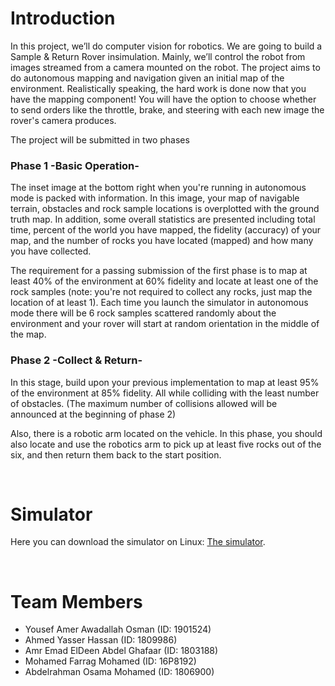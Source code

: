 # Introduction
In this project, we’ll do computer vision for robotics. We are going to build a Sample & Return Rover insimulation. Mainly, we’ll control the robot from images streamed from a camera mounted on the robot.
The project aims to do autonomous mapping and
navigation given an initial map of the environment.
Realistically speaking, the hard work is done now that
you have the mapping component! You will have the
option to choose whether to send orders like the
throttle, brake, and steering with each new image the
rover's camera produces.

The project will be submitted in two phases


### Phase 1 -Basic Operation-
The inset image at the bottom right when you're running in autonomous mode is packed with
information. In this image, your map of navigable terrain, obstacles and rock sample locations is
overplotted with the ground truth map. In addition, some overall statistics are presented
including total time, percent of the world you have mapped, the fidelity (accuracy) of your map,
and the number of rocks you have located (mapped) and how many you have collected.

The requirement for a passing submission of the first phase is to map at least 40% of the
environment at 60% fidelity and locate at least one of the rock samples (note: you're not required
to collect any rocks, just map the location of at least 1). Each time you launch the simulator in
autonomous mode there will be 6 rock samples scattered randomly about the environment and
your rover will start at random orientation in the middle of the map.



### Phase 2 -Collect & Return-
In this stage, build upon your previous implementation to map at least 95% of the environment at 85%
fidelity. All while colliding with the least number of obstacles. (The maximum number of collisions
allowed will be announced at the beginning of phase 2)

Also, there is a robotic arm located on the vehicle. In this phase, you should also locate and use the
robotics arm to pick up at least five rocks out of the six, and then return them back to the start position.

<br>

# Simulator
Here you can download the simulator on Linux: <a href="https://s3-us-west-1.amazonaws.com/udacity-robotics/Rover+Unity+Sims/Linux_Roversim.zip" target="_blank">The simulator</a>.

<br>

# Team Members
- Yousef Amer Awadallah Osman (ID: 1901524)
- Ahmed Yasser Hassan  (ID: 1809986)
- Amr Emad ElDeen Abdel Ghafaar (ID: 1803188)
- Mohamed Farrag Mohamed (ID: 16P8192)
- Abdelrahman Osama Mohamed (ID: 1806900)

